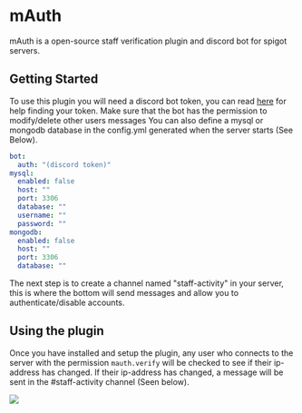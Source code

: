 # mAuth

mAuth is a open-source staff verification plugin and discord bot for spigot servers.

## Getting Started

To use this plugin you will need a discord bot token, you can read [here](https://www.writebots.com/discord-bot-token/) for help finding your token. Make sure that the bot has the permission to modify/delete other users messages 
You can also define a mysql or mongodb database in the config.yml generated when the server starts (See Below).

```yml
bot:
  auth: "(discord token)"
mysql:
  enabled: false
  host: ""
  port: 3306
  database: ""
  username: ""
  password: ""
mongodb:
  enabled: false
  host: ""
  port: 3306
  database: ""
```

The next step is to create a channel named "staff-activity" in your server, this is where the bottom will send messages and allow you to authenticate/disable accounts.

## Using the plugin

Once you have installed and setup the plugin, any user who connects to the server with the permission `mauth.verify` will be checked to see if their ip-address has changed. If their ip-address has changed, a message will be sent in the #staff-activity channel (Seen below).

<img src="https://i.imgur.com/hZiYUDG.png">
